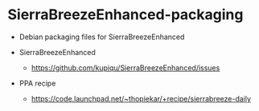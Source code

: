 SierraBreezeEnhanced-packaging
======================

- Debian packaging files for SierraBreezeEnhanced

- SierraBreezeEnhanced
  - https://github.com/kupiqu/SierraBreezeEnhanced/issues
- PPA recipe
  - https://code.launchpad.net/~thopiekar/+recipe/sierrabreeze-daily
